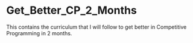 # Get_Better_CP_2_Months
This contains the curriculum that I will follow to get better in Competitive Programming in 2 months.
